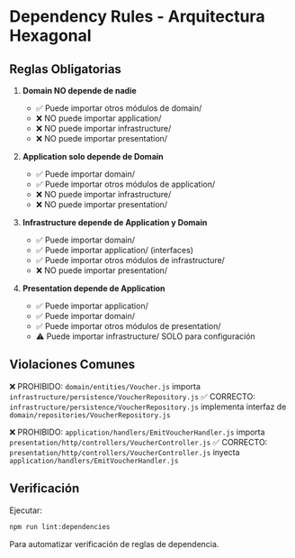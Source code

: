 # Dependency Rules - Arquitectura Hexagonal

## Reglas Obligatorias

1. **Domain NO depende de nadie**
   - ✅ Puede importar otros módulos de domain/
   - ❌ NO puede importar application/
   - ❌ NO puede importar infrastructure/
   - ❌ NO puede importar presentation/

2. **Application solo depende de Domain**
   - ✅ Puede importar domain/
   - ✅ Puede importar otros módulos de application/
   - ❌ NO puede importar infrastructure/
   - ❌ NO puede importar presentation/

3. **Infrastructure depende de Application y Domain**
   - ✅ Puede importar domain/
   - ✅ Puede importar application/ (interfaces)
   - ✅ Puede importar otros módulos de infrastructure/
   - ❌ NO puede importar presentation/

4. **Presentation depende de Application**
   - ✅ Puede importar application/
   - ✅ Puede importar domain/
   - ✅ Puede importar otros módulos de presentation/
   - ⚠️ Puede importar infrastructure/ SOLO para configuración

## Violaciones Comunes

❌ PROHIBIDO: `domain/entities/Voucher.js` importa `infrastructure/persistence/VoucherRepository.js`
✅ CORRECTO: `infrastructure/persistence/VoucherRepository.js` implementa interfaz de `domain/repositories/VoucherRepository.js`

❌ PROHIBIDO: `application/handlers/EmitVoucherHandler.js` importa `presentation/http/controllers/VoucherController.js`
✅ CORRECTO: `presentation/http/controllers/VoucherController.js` inyecta `application/handlers/EmitVoucherHandler.js`

## Verificación

Ejecutar:
```bash
npm run lint:dependencies
```

Para automatizar verificación de reglas de dependencia.
